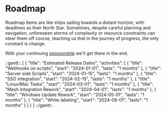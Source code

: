 # Roadmap

Roadmap items are like ships sailing towards a distant horizon, with deadlines as their North Star. Sometimes, despite careful planning and navigation, unforeseen storms of complexity or resource constraints can steer them off course, teaching us that in the journey of progress, the only constant is change.

With your continuing [sponsorship](sponsor.md#sponsor-with-stripe-or-paypal) we'll get there in the end.

::gantt::
[
    {
        "title": "Estimated Release Dates",
        "activities": [
            {
                "title": "Webhooks on scripts",
                "start": "2024-01-01",
                "lasts": "1 months"
            },
            {
                "title": "Server side Scripts",
                "start": "2024-01-15",
                "lasts": "1 months"
            },
            {
                "title": "SSO integration",
                "start": "2024-02-15",
                "lasts": "1 months"
            },
            {
                "title": "Linux/Mac Tasks",
                "start": "2024-03-01",
                "lasts": "1 months"
            },
            {
                "title": "Mesh Integration Rework",
                "start": "2024-04-01",
                "lasts": "1 months"
            },
            {
                "title": "Windows Update Rework",
                "start": "2024-05-01",
                "lasts": "1 months"
            },
            {
                "title": "White labeling",
                "start": "2024-06-01",
                "lasts": "1 months"
            }
        ]
    }
]
::/gantt::
